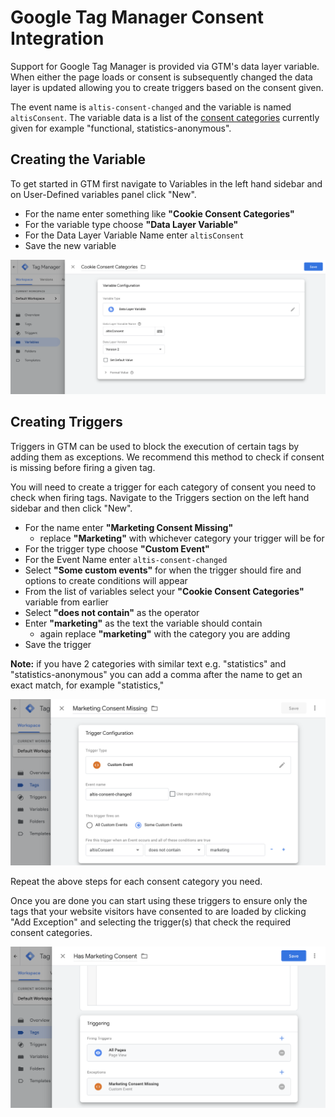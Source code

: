 # Google Tag Manager Consent Integration

Support for Google Tag Manager is provided via GTM's data layer variable. When either the page loads or consent is subsequently changed the data layer is updated allowing you to create triggers based on the consent given.

The event name is `altis-consent-changed` and the variable is named `altisConsent`. The variable data is a list of the [consent categories](./Consent-API.md#consent-categories) currently given for example "functional, statistics-anonymous".

## Creating the Variable

To get started in GTM first navigate to Variables in the left hand sidebar and on User-Defined variables panel click "New".

- For the name enter something like **"Cookie Consent Categories"**
- For the variable type choose **"Data Layer Variable"**
- For the Data Layer Variable Name enter `altisConsent`
- Save the new variable

![Adding the Tag Manager variable](../assets/gtm-variable.png)

## Creating Triggers

Triggers in GTM can be used to block the execution of certain tags by adding them as exceptions. We recommend this method to check if consent is missing before firing a given tag.

You will need to create a trigger for each category of consent you need to check when firing tags. Navigate to the Triggers section on the left hand sidebar and then click "New".

- For the name enter **"Marketing Consent Missing"**
   - replace **"Marketing"** with whichever category your trigger will be for
- For the trigger type choose **"Custom Event"**
- For the Event Name enter `altis-consent-changed`
- Select **"Some custom events"** for when the trigger should fire and options to create conditions will appear
- From the list of variables select your **"Cookie Consent Categories"** variable from earlier
- Select **"does not contain"** as the operator
- Enter **"marketing"** as the text the variable should contain
   - again replace **"marketing"** with the category you are adding
- Save the trigger

**Note:** if you have 2 categories with similar text e.g. "statistics" and "statistics-anonymous" you can add a comma after the name to get an exact match, for example "statistics,"

![Adding a Tag Manager trigger](../assets/gtm-trigger.png)

Repeat the above steps for each consent category you need.

Once you are done you can start using these triggers to ensure only the tags that your website visitors have consented to are loaded by clicking "Add Exception" and selecting the trigger(s) that check the required consent categories.

![Adding a Tag Manager tag that checks consent categories](../assets/gtm-tag.png)
